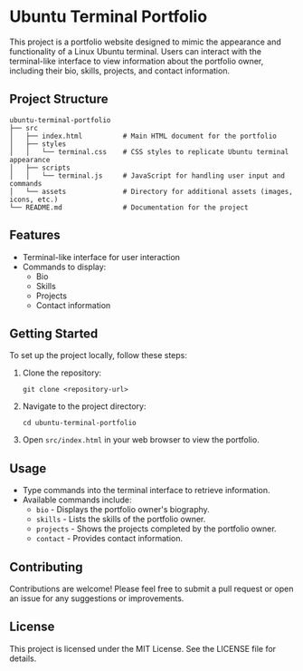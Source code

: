 # Ubuntu Terminal Portfolio

This project is a portfolio website designed to mimic the appearance and functionality of a Linux Ubuntu terminal. Users can interact with the terminal-like interface to view information about the portfolio owner, including their bio, skills, projects, and contact information.

## Project Structure

```
ubuntu-terminal-portfolio
├── src
│   ├── index.html          # Main HTML document for the portfolio
│   ├── styles
│   │   └── terminal.css    # CSS styles to replicate Ubuntu terminal appearance
│   ├── scripts
│   │   └── terminal.js     # JavaScript for handling user input and commands
│   └── assets              # Directory for additional assets (images, icons, etc.)
└── README.md               # Documentation for the project
```

## Features

- Terminal-like interface for user interaction
- Commands to display:
  - Bio
  - Skills
  - Projects
  - Contact information

## Getting Started

To set up the project locally, follow these steps:

1. Clone the repository:
   ```
   git clone <repository-url>
   ```

2. Navigate to the project directory:
   ```
   cd ubuntu-terminal-portfolio
   ```

3. Open `src/index.html` in your web browser to view the portfolio.

## Usage

- Type commands into the terminal interface to retrieve information.
- Available commands include:
  - `bio` - Displays the portfolio owner's biography.
  - `skills` - Lists the skills of the portfolio owner.
  - `projects` - Shows the projects completed by the portfolio owner.
  - `contact` - Provides contact information.

## Contributing

Contributions are welcome! Please feel free to submit a pull request or open an issue for any suggestions or improvements.

## License

This project is licensed under the MIT License. See the LICENSE file for details.